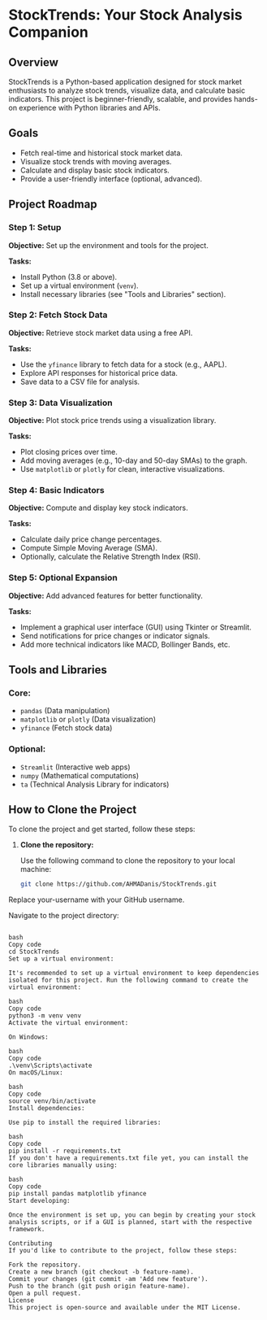# StockTrends: Your Stock Analysis Companion

## Overview
StockTrends is a Python-based application designed for stock market enthusiasts to analyze stock trends, visualize data, and calculate basic indicators. This project is beginner-friendly, scalable, and provides hands-on experience with Python libraries and APIs.

## Goals
- Fetch real-time and historical stock market data.
- Visualize stock trends with moving averages.
- Calculate and display basic stock indicators.
- Provide a user-friendly interface (optional, advanced).

## Project Roadmap

### Step 1: Setup
**Objective:** Set up the environment and tools for the project.

**Tasks:**
- Install Python (3.8 or above).
- Set up a virtual environment (`venv`).
- Install necessary libraries (see "Tools and Libraries" section).

### Step 2: Fetch Stock Data
**Objective:** Retrieve stock market data using a free API.

**Tasks:**
- Use the `yfinance` library to fetch data for a stock (e.g., AAPL).
- Explore API responses for historical price data.
- Save data to a CSV file for analysis.

### Step 3: Data Visualization
**Objective:** Plot stock price trends using a visualization library.

**Tasks:**
- Plot closing prices over time.
- Add moving averages (e.g., 10-day and 50-day SMAs) to the graph.
- Use `matplotlib` or `plotly` for clean, interactive visualizations.

### Step 4: Basic Indicators
**Objective:** Compute and display key stock indicators.

**Tasks:**
- Calculate daily price change percentages.
- Compute Simple Moving Average (SMA).
- Optionally, calculate the Relative Strength Index (RSI).

### Step 5: Optional Expansion
**Objective:** Add advanced features for better functionality.

**Tasks:**
- Implement a graphical user interface (GUI) using Tkinter or Streamlit.
- Send notifications for price changes or indicator signals.
- Add more technical indicators like MACD, Bollinger Bands, etc.

## Tools and Libraries

### Core:
- `pandas` (Data manipulation)
- `matplotlib` or `plotly` (Data visualization)
- `yfinance` (Fetch stock data)

### Optional:
- `Streamlit` (Interactive web apps)
- `numpy` (Mathematical computations)
- `ta` (Technical Analysis Library for indicators)

## How to Clone the Project

To clone the project and get started, follow these steps:

1. **Clone the repository:**

   Use the following command to clone the repository to your local machine:
   
   ```bash
   git clone https://github.com/AHMADanis/StockTrends.git

Replace your-username with your GitHub username.

Navigate to the project directory:
``` cd StockTrends

bash
Copy code
cd StockTrends
Set up a virtual environment:

It's recommended to set up a virtual environment to keep dependencies isolated for this project. Run the following command to create the virtual environment:

bash
Copy code
python3 -m venv venv
Activate the virtual environment:

On Windows:

bash
Copy code
.\venv\Scripts\activate
On macOS/Linux:

bash
Copy code
source venv/bin/activate
Install dependencies:

Use pip to install the required libraries:

bash
Copy code
pip install -r requirements.txt
If you don't have a requirements.txt file yet, you can install the core libraries manually using:

bash
Copy code
pip install pandas matplotlib yfinance
Start developing:

Once the environment is set up, you can begin by creating your stock analysis scripts, or if a GUI is planned, start with the respective framework.

Contributing
If you'd like to contribute to the project, follow these steps:

Fork the repository.
Create a new branch (git checkout -b feature-name).
Commit your changes (git commit -am 'Add new feature').
Push to the branch (git push origin feature-name).
Open a pull request.
License
This project is open-source and available under the MIT License.